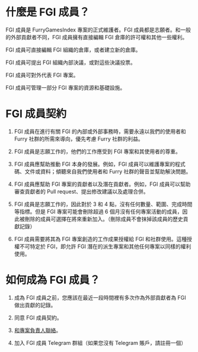 # 什麼是 FGI 成員？

FGI 成員是 FurryGamesIndex 專案的正式維護者。FGI 成員都是志願者。和一般的外部貢獻者不同，FGI 成員擁有直接編輯 FGI 倉庫的許可權和其他一些權利。

FGI 成員可直接編輯 FGI 組織的倉庫，或者建立新的倉庫。

FGI 成員可提出 FGI 組織內部決議，或對這些決議投票。

FGI 成員可對外代表 FGI 專案。

FGI 成員可管理一部分 FGI 專案的資源和基礎設施。

# FGI 成員契約

1. FGI 成員在進行有關 FGI 的內部或外部事務時，需要永遠以我們的使用者和 Furry 社群的所需來導向，優先考慮 Furry 社群的利益。

2. FGI 成員是志願工作的，他們的工作應受到 FGI 專案和其使用者的尊重。

3. FGI 成員應幫助推動 FGI 本身的發展。例如，FGI 成員可以維護專案的程式碼、文件或資料；傾聽來自我們使用者和 Furry 社群的聲音並幫助解決問題。

4. FGI 成員應幫助 FGI 專案的貢獻者以及潛在貢獻者。例如，FGI 成員可以幫助審查貢獻者的 Pull request、提出修改建議以及處理合併。

5. FGI 成員是志願工作的，因此對於 3 和 4 點，沒有任何數量、範圍、完成時間等指標。但是 FGI 專案可能會刪除超過 6 個月沒有任何專案活動的成員，因此被刪除的成員可選擇在將來重新加入。（刪除成員不會抹掉該成員的歷史貢獻記錄）

6. FGI 成員需要將其為 FGI 專案創造的工作成果授權給 FGI 和社群使用。這種授權不可特定於 FGI，即允許 FGI 潛在的派生專案和其他任何專案以同樣的權利使用。

# 如何成為 FGI 成員？

1. 成為 FGI 成員之前，您應該在最近一段時間裡有多次作為外部貢獻者為 FGI 做出貢獻的記錄。
	
2. 同意 FGI 成員契約。
	
3. [和專案負責人聯絡](Get-Involved.zh-tw.md#anchor_contact)。
	
4. 加入 FGI 成員 Telegram 群組（如果您沒有 Telegram 賬戶，請註冊一個）
